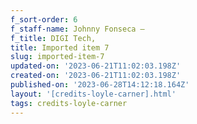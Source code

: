 ```yaml
---
f_sort-order: 6
f_staff-name: Johnny Fonseca –
f_title: DIGI Tech,
title: Imported item 7
slug: imported-item-7
updated-on: '2023-06-21T11:02:03.198Z'
created-on: '2023-06-21T11:02:03.198Z'
published-on: '2023-06-28T14:12:18.164Z'
layout: '[credits-loyle-carner].html'
tags: credits-loyle-carner
---
```



